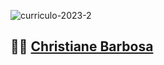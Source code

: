 ![curriculo-2023-2](https://github.com/christianebs/curriculo/assets/108686840/13086f3e-400b-4eeb-8305-0b2f2d3d1b8e)

## 👩‍💻 [Christiane Barbosa](https://christianebs.github.io/curriculo/)